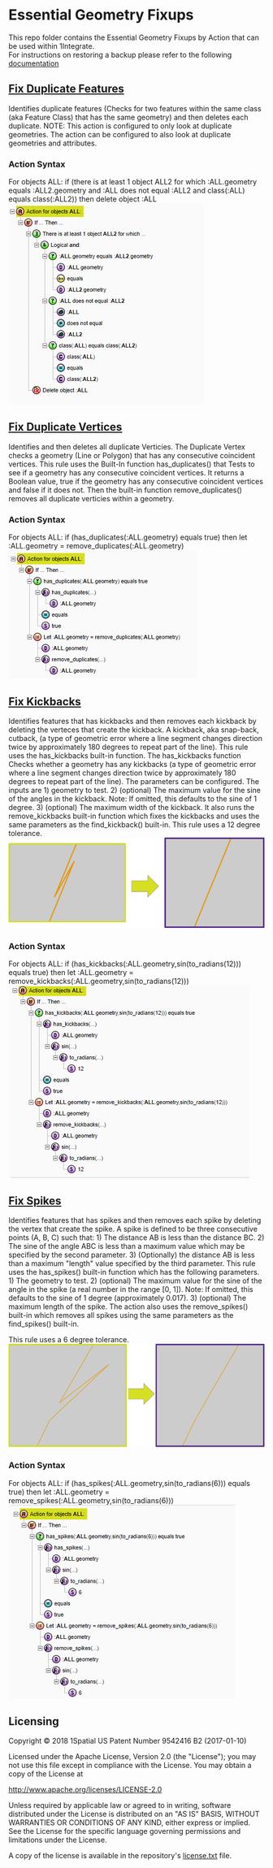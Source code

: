# Essential Geometry Fixups
This repo folder contains the Essential Geometry Fixups by Action that can be used within 1Integrate.  
For instructions on restoring a backup please refer to the following [documentation](https://1spatial.com/documentation/1integrate/v2_3/Topics/Backup_Restore.htm?Highlight=Restore%20Backup%20Rules)

## [Fix Duplicate Features](FixDuplicateFeatureAction.xml)
Identifies duplicate features (Checks for two features within the same class (aka Feature Class) that has the same geometry) and then deletes each duplicate.  NOTE: This action is configured to only look at duplicate geometries.  The action can be configured to also look at duplicate geometries and attributes. 
### Action Syntax
For objects ALL: if (there is at least 1 object ALL2 for which :ALL.geometry equals :ALL2.geometry and :ALL does not equal :ALL2 and class(:ALL) equals class(:ALL2)) then delete object :ALL  
![Alt text](img/RemoveDuplicateFeatureAction.png?raw=true "Remove Duplicate Features Action")

## [Fix Duplicate Vertices](FixDuplicateVerticiesAction.xml)
Identifies and then deletes all duplicate Verticies.  The Duplicate Vertex checks a geometry (Line or Polygon) that has any consecutive coincident vertices.  This rule uses the Built-In function has_duplicates() that Tests to see if a geometry has any consecutive coincident vertices.  It returns a Boolean value, true if the geometry has any consecutive coincident vertices and false if it does not.  Then the built-in function remove_duplicates() removes all duplicate verticies within a geometry.
### Action Syntax
For objects ALL: if (has_duplicates(:ALL.geometry) equals true) then let :ALL.geometry = remove_duplicates(:ALL.geometry)  
![Alt text](img/RemoveDuplicateVertexAction.png?raw=true "Remove Duplicate Vertex Action")

## [Fix Kickbacks](FixKickbacksAction.xml)
Identifies features that has kickbacks and then removes each kickback by deleting the verteces that create the kickback. A kickback, aka snap-back, cutback, (a type of geometric error where a line segment changes direction twice by approximately 180 degrees to repeat part of the line).  This rule uses the has_kickbacks built-in function.  The has_kickbacks function Checks whether a geometry has any kickbacks (a type of geometric error where a line segment changes direction twice by approximately 180 degrees to repeat part of the line).  The parameters can be configured.  The inputs are 1) geometry to test. 2) (optional) The maximum value for the sine of the angles in the kickback. Note: If omitted, this defaults to the sine of 1 degree. 3) (optional) The maximum width of the kickback.  It also runs the remove_kickbacks built-in function which fixes the kickbacks and uses the same parameters as the find_kickback() built-in.
This rule uses a 12 degree tolerance.
![Alt text](img/KickbackFix.png?raw=true "Kickback Fixup Example")

### Action Syntax
For objects ALL: if (has_kickbacks(:ALL.geometry,sin(to_radians(12))) equals true) then let :ALL.geometry = remove_kickbacks(:ALL.geometry,sin(to_radians(12)))  
![Alt text](img/RemoveKickbacksAction.png?raw=true "Kickback Fix Action")


## [Fix Spikes](FixSpikesAction.xml)
Identifies features that has spikes and then removes each spike by deleting the vertex that create the spike.  A spike is defined to be three consecutive points (A, B, C) such that: 1) The distance AB is less than the distance BC. 2) The sine of the angle ABC is less than a maximum value which may be specified by the second parameter. 3) (Optionally) the distance AB is less than a maximum "length" value specified by the third parameter.  This rule uses the has_spikes() built-in function which has the following parameters.  1) The geometry to test. 2) (optional) The maximum value for the sine of the angle in the spike (a real number in the range [0, 1]). Note: If omitted, this defaults to the sine of 1 degree (approximately 0.017). 3) (optional) The maximum length of the spike.  The action also uses the remove_spikes() built-in which removes all spikes using the same parameters as the find_spikes() built-in.

This rule uses a 6 degree tolerance.
![Alt text](img/SpikeFix.png?raw=true "Spike Fixup Example")

### Action Syntax
For objects ALL: if (has_spikes(:ALL.geometry,sin(to_radians(6))) equals true) then let :ALL.geometry = remove_spikes(:ALL.geometry,sin(to_radians(6)))  
![Alt text](img/RemoveSpikesAction.png?raw=true "Spike Fix Action")

## Licensing
Copyright © 2018 1Spatial US Patent Number 9542416 B2 (2017-01-10)

Licensed under the Apache License, Version 2.0 (the "License");
you may not use this file except in compliance with the License.
You may obtain a copy of the License at

   http://www.apache.org/licenses/LICENSE-2.0

Unless required by applicable law or agreed to in writing, software
distributed under the License is distributed on an "AS IS" BASIS,
WITHOUT WARRANTIES OR CONDITIONS OF ANY KIND, either express or implied.
See the License for the specific language governing permissions and
limitations under the License.

A copy of the license is available in the repository's [license.txt](LICENSE) file.